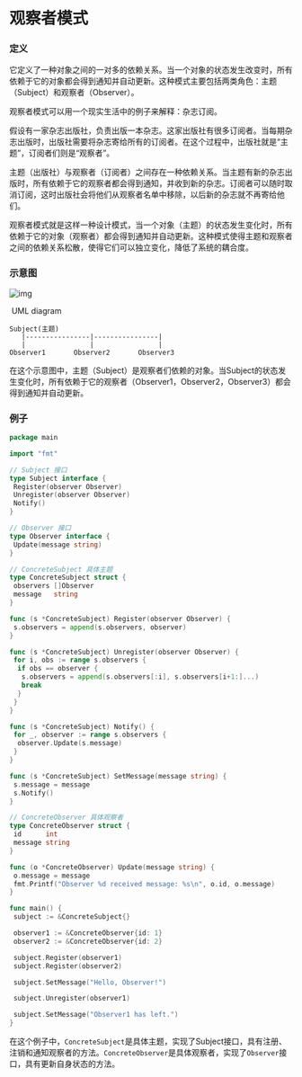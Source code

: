 # 观察者模式

### 定义

它定义了一种对象之间的一对多的依赖关系。当一个对象的状态发生改变时，所有依赖于它的对象都会得到通知并自动更新。这种模式主要包括两类角色：主题（Subject）和观察者（Observer）。

观察者模式可以用一个现实生活中的例子来解释：杂志订阅。

假设有一家杂志出版社，负责出版一本杂志。这家出版社有很多订阅者。当每期杂志出版时，出版社需要将杂志寄给所有的订阅者。在这个过程中，出版社就是“主题”，订阅者们则是“观察者”。

主题（出版社）与观察者（订阅者）之间存在一种依赖关系。当主题有新的杂志出版时，所有依赖于它的观察者都会得到通知，并收到新的杂志。订阅者可以随时取消订阅，这时出版社会将他们从观察者名单中移除，以后新的杂志就不再寄给他们。

观察者模式就是这样一种设计模式，当一个对象（主题）的状态发生变化时，所有依赖于它的对象（观察者）都会得到通知并自动更新。这种模式使得主题和观察者之间的依赖关系松散，使得它们可以独立变化，降低了系统的耦合度。

### 示意图

![img](https://miro.medium.com/v2/resize:fit:639/1*GYNWlZJyv1lmEth_i-OF_Q.png)

​                                                    UML diagram

```
Subject(主题)
   |----------------|----------------|
   |                |                |
Observer1       Observer2       Observer3

```

在这个示意图中，主题（Subject）是观察者们依赖的对象。当Subject的状态发生变化时，所有依赖于它的观察者（Observer1，Observer2，Observer3）都会得到通知并自动更新。

### 例子

```go
package main

import "fmt"

// Subject 接口
type Subject interface {
 Register(observer Observer)
 Unregister(observer Observer)
 Notify()
}

// Observer 接口
type Observer interface {
 Update(message string)
}

// ConcreteSubject 具体主题
type ConcreteSubject struct {
 observers []Observer
 message   string
}

func (s *ConcreteSubject) Register(observer Observer) {
 s.observers = append(s.observers, observer)
}

func (s *ConcreteSubject) Unregister(observer Observer) {
 for i, obs := range s.observers {
  if obs == observer {
   s.observers = append(s.observers[:i], s.observers[i+1:]...)
   break
  }
 }
}

func (s *ConcreteSubject) Notify() {
 for _, observer := range s.observers {
  observer.Update(s.message)
 }
}

func (s *ConcreteSubject) SetMessage(message string) {
 s.message = message
 s.Notify()
}

// ConcreteObserver 具体观察者
type ConcreteObserver struct {
 id      int
 message string
}

func (o *ConcreteObserver) Update(message string) {
 o.message = message
 fmt.Printf("Observer %d received message: %s\n", o.id, o.message)
}

func main() {
 subject := &ConcreteSubject{}

 observer1 := &ConcreteObserver{id: 1}
 observer2 := &ConcreteObserver{id: 2}

 subject.Register(observer1)
 subject.Register(observer2)

 subject.SetMessage("Hello, Observer!")

 subject.Unregister(observer1)

 subject.SetMessage("Observer1 has left.")
}
```

在这个例子中，`ConcreteSubject`是具体主题，实现了Subject接口，具有注册、注销和通知观察者的方法。`ConcreteObserver`是具体观察者，实现了`Observer`接口，具有更新自身状态的方法。
